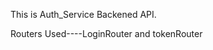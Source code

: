 This is Auth_Service Backened API.
<!-- 

   Make sure to install nodemon as a dev-dependencies.
   git clone 
   and npm start

 -->

Routers Used----LoginRouter  and tokenRouter
<!-- LoginRouter Api ('/auth/user)
          |Routers               |reuqet-type   |isPrivate  |description
    1.     | /auth/register      | Post      | NO   | register new user 
    2.     | '/auth/login'  |    POST       |     NO   |       verify user authentication and return JWT
    3.     | '/auth/profile  | GET  | YES  |  get user info from Jwt passing as a middleware called userAuthorization.
    4.     | /token/fresh-access-jwt  | GET | NO | get refresh token from mongodb and create new acesstoken and give to the client against the expired access token.






 -->


